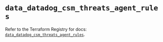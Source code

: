 # `data_datadog_csm_threats_agent_rules`

Refer to the Terraform Registry for docs: [`data_datadog_csm_threats_agent_rules`](https://registry.terraform.io/providers/datadog/datadog/3.51.0/docs/data-sources/csm_threats_agent_rules).
